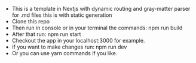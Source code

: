 - This is a template in Nextjs with dynamic routing and gray-matter parser for .md files this is with static generation
- Clone this repo
- Then run in console or in your terminal the commands: npm run build
- After that run: npm run start
- Checkout the app in your localhost:3000 for example.
- If you want to make changes run: npm run dev
- Or you can use yarn commands if you like.
